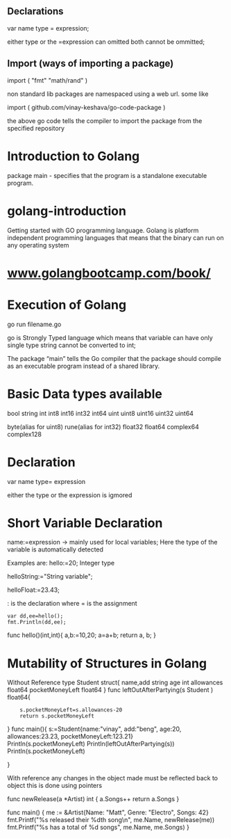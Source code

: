## Declarations 
 
var name type = expression;

either type or the =expression can omitted both cannot be ommitted;


## Import (ways of importing a package)
import (
	"fmt"
	"math/rand"
	)

non standard lib packages are namespaced using a web url.
some like 

import (
	github.com/vinay-keshava/go-code-package
)

the above go code tells the compiler to import the package from the specified repository


# Introduction to Golang

package main - specifies that the program is a standalone executable program.

# golang-introduction
Getting started with GO programming language.
Golang is platform independent programming languages that means that the binary can run on any operating system 
# www.golangbootcamp.com/book/

# Execution of Golang 
go run filename.go

go is Strongly Typed language which means that variable can have only single type string cannot be converted to int;

The package “main” tells the Go compiler that the package should compile as an executable program instead of a shared library. 

# Basic Data types available
bool string int int8 int16 int32 int64 uint uint8 uint16 uint32 uint64

byte(alias for uint8) rune(alias for int32) float32 float64 complex64 complex128


# Declaration 
 var name type= expression

either the type or the expression is igmored 

# Short Variable Declaration
name:=expression  -> mainly used for local variables;
Here the type of the variable is automatically detected 

Examples are:
hello:=20;     Integer type

helloString:="String variable";

helloFloat:=23.43;

: is the declaration where = is the assignment

	var dd,ee=hello();
	fmt.Println(dd,ee);

func hello()(int,int){
	a,b:=10,20;
	a=a+b;
	return a, b;
}

# Mutability of Structures in Golang

Without Reference
type Student struct{
        name,add string
        age int
        allowances float64
        pocketMoneyLeft float64
}
func leftOutAfterPartying(s Student ) float64{

        s.pocketMoneyLeft=s.allowances-20
        return s.pocketMoneyLeft
}
func main(){
        s:=Student{name:"vinay", add:"beng", age:20, allowances:23.23, pocketMoneyLeft:123.21}  
        Println(s.pocketMoneyLeft)
        Println(leftOutAfterPartying(s))
        Println(s.pocketMoneyLeft)




}       

With reference any changes in the object made must be reflected back to object this is done using pointers

func newRelease(a *Artist) int {
	a.Songs++
	return a.Songs
}

func main() {
	me := &Artist{Name: "Matt", Genre: "Electro", Songs: 42}
	fmt.Printf("%s released their %dth song\n", me.Name, newRelease(me))
	fmt.Printf("%s has a total of %d songs", me.Name, me.Songs)
}


